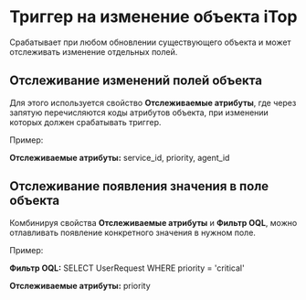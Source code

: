 # Триггер на изменение объекта iTop #
Срабатывает при любом обновлении существующего объекта и может отслеживать изменение отдельных полей.

## Отслеживание изменений полей объекта ##
Для этого используется свойство **Отслеживаемые атрибуты**, где через запятую перечисляются коды атрибутов объекта, при изменении которых должен срабатывать триггер.

Пример:

**Отслеживаемые атрибуты:** service_id, priority, agent_id

## Отслеживание появления значения в поле объекта ##
Комбинируя свойства **Отслеживаемые атрибуты** и **Фильтр OQL**, можно отлавливать появление конкретного значения в нужном поле.

Пример:

**Фильтр OQL:** SELECT UserRequest WHERE priority = 'critical'

**Отслеживаемые атрибуты:** priority
